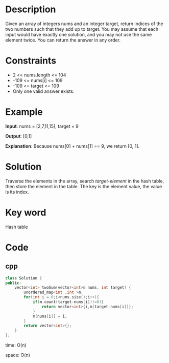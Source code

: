 # Description
Given an array of integers nums and an integer target, return indices of the two numbers such that they add up to target.
You may assume that each input would have exactly one solution, and you may not use the same element twice.
You can return the answer in any order.

# Constraints
* 2 <= nums.length <= 104
* -109 <= nums[i] <= 109
* -109 <= target <= 109
* Only one valid answer exists.

# Example
**Input**: nums = [2,7,11,15], target = 9

**Output**: [0,1]

**Explanation**: Because nums[0] + nums[1] == 9, we return [0, 1].
# Solution
Traverse the elements in the array, search *target-element* in the hash table, then store the element in the table. The key is the element value, the value is its index.
# Key word
Hash table
# Code

## cpp
```cpp
class Solution {
public:
    vector<int> twoSum(vector<int>& nums, int target) {
        unordered_map<int ,int >m;
        for(int i = 0;i<nums.size();i++){
            if(m.count(target-nums[i])!=0){
                return vector<int>{i,m[target-nums[i]]};
            }
            m[nums[i]] = i;
        }
        return vector<int>{};
    }
};
```
time: O(n)

space: O(n)



